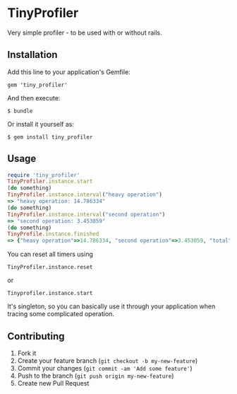 # TinyProfiler

Very simple profiler - to be used with or without rails.

## Installation

Add this line to your application's Gemfile:

    gem 'tiny_profiler'

And then execute:

    $ bundle

Or install it yourself as:

    $ gem install tiny_profiler

## Usage

```ruby
require 'tiny_profiler'
TinyProfiler.instance.start
(do something)
TinyProfiler.instance.interval("heavy operation")
=> "heavy operation: 14.786334"
(do something)
TinyProfiler.instance.interval("second operation")
=> "second operation: 3.453059"
(do something)
TinyProfile.instance.finished
=> {"heavy operation"=>14.786334, "second operation"=>3.453059, "total"=>22.390635}
```

You can reset all timers using

    TinyProfiler.instance.reset
    
or

    Tinyprofiler.instance.start

It's singleton, so you can basically use it through your application when tracing some complicated operation.

## Contributing

1. Fork it
2. Create your feature branch (`git checkout -b my-new-feature`)
3. Commit your changes (`git commit -am 'Add some feature'`)
4. Push to the branch (`git push origin my-new-feature`)
5. Create new Pull Request
